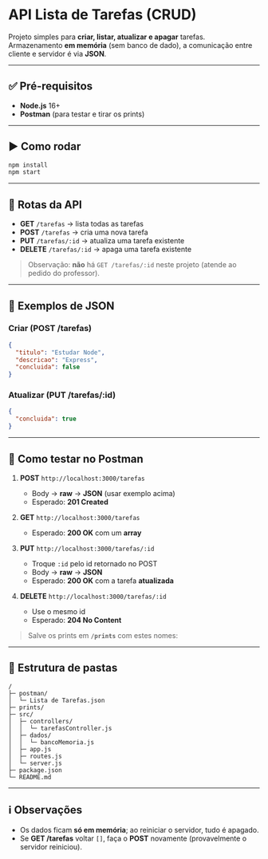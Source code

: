 # API Lista de Tarefas (CRUD) 

Projeto simples para **criar, listar, atualizar e apagar** tarefas.  
Armazenamento **em memória** (sem banco de dado), a comunicação entre cliente e servidor é via **JSON**.

---

## ✅ Pré-requisitos
- **Node.js** 16+  
- **Postman** (para testar e tirar os prints)

---

## ▶️ Como rodar
```bash
npm install
npm start
```


---

## 📡 Rotas da API
- **GET** `/tarefas` → lista todas as tarefas  
- **POST** `/tarefas` → cria uma nova tarefa  
- **PUT** `/tarefas/:id` → atualiza uma tarefa existente  
- **DELETE** `/tarefas/:id` → apaga uma tarefa existente  

> Observação: **não** há `GET /tarefas/:id` neste projeto (atende ao pedido do professor).

---

## 🧾 Exemplos de JSON

### Criar (POST /tarefas)
```json
{
  "titulo": "Estudar Node",
  "descricao": "Express",
  "concluida": false
}
```

### Atualizar (PUT /tarefas/:id)
```json
{
  "concluida": true
}
```

---

## 🧪 Como testar no Postman
1. **POST** `http://localhost:3000/tarefas`  
   - Body → **raw** → **JSON** (usar exemplo acima)  
   - Esperado: **201 Created** 

2. **GET** `http://localhost:3000/tarefas`  
   - Esperado: **200 OK** com um **array** 

3. **PUT** `http://localhost:3000/tarefas/:id`  
   - Troque `:id` pelo id retornado no POST  
   - Body → **raw** → **JSON** 
   - Esperado: **200 OK** com a tarefa **atualizada**

4. **DELETE** `http://localhost:3000/tarefas/:id`  
   - Use o mesmo id  
   - Esperado: **204 No Content**

> Salve os prints em **`/prints`** com estes nomes:  

---

## 📂 Estrutura de pastas
```
/
├─ postman/
│  └─ Lista de Tarefas.json
├─ prints/                 
├─ src/
│  ├─ controllers/
│  │  └─ tarefasController.js
│  ├─ dados/
│  │  └─ bancoMemoria.js    
│  ├─ app.js
│  ├─ routes.js
│  └─ server.js
├─ package.json
└─ README.md
```

---

## ℹ️ Observações
- Os dados ficam **só em memória**; ao reiniciar o servidor, tudo é apagado.  
- Se **GET /tarefas** voltar `[]`, faça o **POST** novamente (provavelmente o servidor reiniciou).

